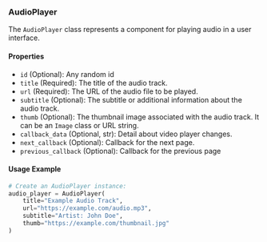 ### AudioPlayer

The `AudioPlayer` class represents a component for playing audio in a user interface.

#### Properties

- `id` (Optional): Any random id
- `title` (Required): The title of the audio track.
- `url` (Required): The URL of the audio file to be played.
- `subtitle` (Optional): The subtitle or additional information about the audio track.
- `thumb` (Optional): The thumbnail image associated with the audio track. It can be an `Image` class or URL string.
- `callback_data` (Optional, str): Detail about video player changes.
- `next_callback` (Optional): Callback for the next page.
- `previous_callback` (Optional): Callback for the previous page

#### Usage Example

```python
# Create an AudioPlayer instance:
audio_player = AudioPlayer(
    title="Example Audio Track",
    url="https://example.com/audio.mp3",
    subtitle="Artist: John Doe",
    thumb="https://example.com/thumbnail.jpg"
)
```